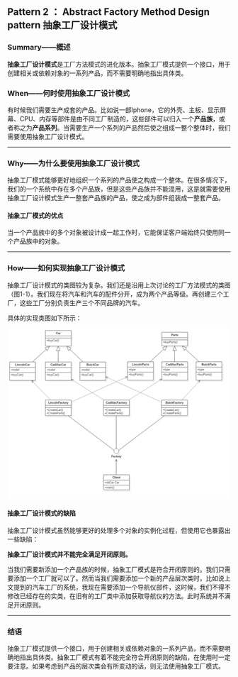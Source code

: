 ## Pattern 2 ： Abstract Factory Method Design pattern 抽象工厂设计模式

### Summary——概述

**抽象工厂设计模式**是工厂方法模式的进化版本。抽象工厂模式提供一个接口，用于创建相关或依赖对象的一系列产品，而不需要明确地指出具体类。

### When——何时使用抽象工厂设计模式

有时候我们需要生产成套的产品。比如说一部Iphone，它的外壳、主板、显示屏幕、CPU、内存等部件是由不同工厂制造的，这些部件可以归入一个**产品族**，或者称之为**产品系列**。当需要生产一个系列的产品然后使之组成一整个整体时，我们需要使用抽象工厂设计模式。

---

### Why——为什么要使用抽象工厂设计模式

抽象工厂模式能够更好地组织一个系列的产品使之构成一个整体。在很多情况下，我们的一个系统中存在多个产品族，但是这些产品族并不能混用，这是就需要使用抽象工厂设计模式生产一整套产品族的产品，使之成为部件组装成一整套产品。

#### 抽象工厂模式的优点

当一个产品族中的多个对象被设计成一起工作时，它能保证客户端始终只使用同一个产品族中的对象。

---

### How——如何实现抽象工厂设计模式

抽象工厂设计模式的类图较为复杂。我们还是沿用上次讨论的工厂方法模式的类图（图1-1）。我们现在将汽车和汽车的配件分开，成为两个产品等级。再创建三个工厂，这些工厂分别负责生产三个不同品牌的汽车。

具体的实现类图如下所示：

<center>

![图2-1 实现抽象工厂设计模式](https://raw.githubusercontent.com/Jannchie/Software-Design-Pattern-Note/master/Pattern%202%20Abstract%20Factory%20Method%20Design%20pattern/2-1.png )

</center>

#### 抽象工厂设计模式的缺陷
抽象工厂设计模式虽然能够更好的处理多个对象的实例化过程，但使用它也暴露出一些缺陷：

**抽象工厂设计模式并不能完全满足开闭原则。**

当我们需要新添加一个产品族的时候，抽象工厂模式是符合开闭原则的。我们只需要添加一个工厂就可以了。然而当我们需要添加一个新的产品层次类时，比如说上文提到的汽车工厂的系统，我现在需要添加一个导航仪部件，这时候，我们不得不修改已经存在的实类，在旧有的工厂类中添加获取导航仪的方法。此时系统并不满足开闭原则。

---

### 结语

 抽象工厂模式提供一个接口，用于创建相关或依赖对象的一系列产品，而不需要明确地指出具体类。抽象工厂模式有着不能完全符合开闭原则的缺陷，在使用时一定要注意。如果考虑到产品的层次类会有所变动的话，则无法使用抽象工厂模式。